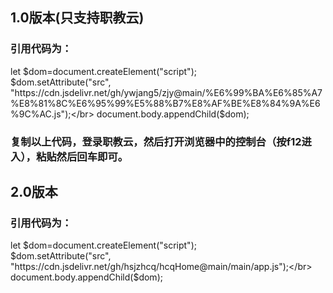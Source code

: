 ## 1.0版本(只支持职教云)

### 引用代码为：

let $dom=document.createElement("script");</br>
$dom.setAttribute("src", "https://cdn.jsdelivr.net/gh/ywjang5/zjy@main/%E6%99%BA%E6%85%A7%E8%81%8C%E6%95%99%E5%88%B7%E8%AF%BE%E8%84%9A%E6%9C%AC.js");</br>
document.body.appendChild($dom);</br>

### 复制以上代码，登录职教云，然后打开浏览器中的控制台（按f12进入），粘贴然后回车即可。

## 2.0版本

### 引用代码为：

let $dom=document.createElement("script");</br>
$dom.setAttribute("src", "https://cdn.jsdelivr.net/gh/hsjzhcq/hcqHome@main/main/app.js");</br>
document.body.appendChild($dom);</br>
